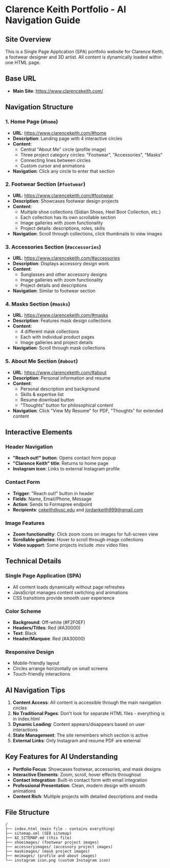 # Clarence Keith Portfolio - AI Navigation Guide

## Site Overview
This is a Single Page Application (SPA) portfolio website for Clarence Keith, a footwear designer and 3D artist. All content is dynamically loaded within one HTML page.

## Base URL
- **Main Site**: https://www.clarencekeith.com/

## Navigation Structure

### 1. Home Page (`#home`)
- **URL**: https://www.clarencekeith.com/#home
- **Description**: Landing page with 4 interactive circles
- **Content**: 
  - Central "About Me" circle (profile image)
  - Three project category circles: "Footwear", "Accessories", "Masks"
  - Connecting lines between circles
  - Custom cursor and animations
- **Navigation**: Click any circle to enter that section

### 2. Footwear Section (`#footwear`)
- **URL**: https://www.clarencekeith.com/#footwear
- **Description**: Showcases footwear design projects
- **Content**:
  - Multiple shoe collections (Sidian Shoes, Heel Boot Collection, etc.)
  - Each collection has its own scrollable section
  - Image galleries with zoom functionality
  - Project details: descriptions, roles, skills
- **Navigation**: Scroll through collections, click thumbnails to view images

### 3. Accessories Section (`#accessories`)
- **URL**: https://www.clarencekeith.com/#accessories
- **Description**: Displays accessory design work
- **Content**:
  - Sunglasses and other accessory designs
  - Image galleries with zoom functionality
  - Project details and descriptions
- **Navigation**: Similar to footwear section

### 4. Masks Section (`#masks`)
- **URL**: https://www.clarencekeith.com/#masks
- **Description**: Features mask design collections
- **Content**:
  - 4 different mask collections
  - Each with individual product pages
  - Image galleries and project details
- **Navigation**: Scroll through mask collections

### 5. About Me Section (`#about`)
- **URL**: https://www.clarencekeith.com/#about
- **Description**: Personal information and resume
- **Content**:
  - Personal description and background
  - Skills & expertise list
  - Resume download button
  - "Thoughts" button for philosophical content
- **Navigation**: Click "View My Resume" for PDF, "Thoughts" for extended content

## Interactive Elements

### Header Navigation
- **"Reach out!" button**: Opens contact form popup
- **"Clarence Keith" title**: Returns to home page
- **Instagram icon**: Links to external Instagram profile

### Contact Form
- **Trigger**: "Reach out!" button in header
- **Fields**: Name, Email/Phone, Message
- **Action**: Sends to Formspree endpoint
- **Recipients**: cekeith@usc.edu and jordankeith999@gmail.com

### Image Features
- **Zoom functionality**: Click zoom icons on images for full-screen view
- **Scrollable galleries**: Hover to scroll through image collections
- **Video support**: Some projects include .mov video files

## Technical Details

### Single Page Application (SPA)
- All content loads dynamically without page refreshes
- JavaScript manages content switching and animations
- CSS transitions provide smooth user experience

### Color Scheme
- **Background**: Off-white (#F2F0EF)
- **Headers/Titles**: Red (#A30000)
- **Text**: Black
- **Header/Marquee**: Red (#A30000)

### Responsive Design
- Mobile-friendly layout
- Circles arrange horizontally on small screens
- Touch-friendly interactions

## AI Navigation Tips

1. **Content Access**: All content is accessible through the main navigation circles
2. **No Traditional Pages**: Don't look for separate HTML files - everything is in index.html
3. **Dynamic Loading**: Content appears/disappears based on user interactions
4. **State Management**: The site remembers which section is active
5. **External Links**: Only Instagram and resume PDF are external

## Key Features for AI Understanding

- **Portfolio Focus**: Showcases footwear, accessories, and mask designs
- **Interactive Elements**: Zoom, scroll, hover effects throughout
- **Contact Integration**: Built-in contact form with email integration
- **Professional Presentation**: Clean, modern design with smooth animations
- **Content Rich**: Multiple projects with detailed descriptions and media

## File Structure
```
/
├── index.html (main file - contains everything)
├── sitemap.xml (SEO sitemap)
├── AI_SITEMAP.md (this file)
├── shoeimages/ (footwear project images)
├── accessoryimages/ (accessory project images)
├── maskimages/ (mask project images)
├── meimages/ (profile and about images)
└── instagram icon.png (custom Instagram icon)
```
